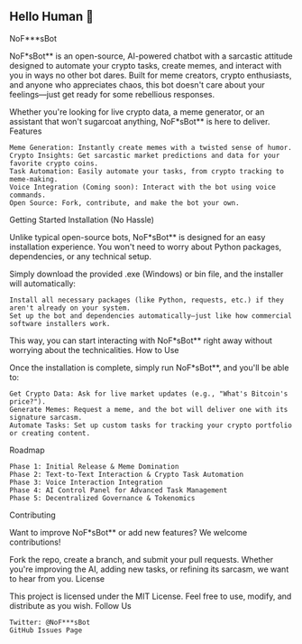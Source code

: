 ## Hello Human 🤖 

NoF***sBot

NoF*sBot** is an open-source, AI-powered chatbot with a sarcastic attitude designed to automate your crypto tasks, create memes, and interact with you in ways no other bot dares. Built for meme creators, crypto enthusiasts, and anyone who appreciates chaos, this bot doesn't care about your feelings—just get ready for some rebellious responses.

Whether you're looking for live crypto data, a meme generator, or an assistant that won't sugarcoat anything, NoF*sBot** is here to deliver.
Features

    Meme Generation: Instantly create memes with a twisted sense of humor.
    Crypto Insights: Get sarcastic market predictions and data for your favorite crypto coins.
    Task Automation: Easily automate your tasks, from crypto tracking to meme-making.
    Voice Integration (Coming soon): Interact with the bot using voice commands.
    Open Source: Fork, contribute, and make the bot your own.

Getting Started
Installation (No Hassle)

Unlike typical open-source bots, NoF*sBot** is designed for an easy installation experience. You won't need to worry about Python packages, dependencies, or any technical setup.

Simply download the provided .exe (Windows) or bin file, and the installer will automatically:

    Install all necessary packages (like Python, requests, etc.) if they aren't already on your system.
    Set up the bot and dependencies automatically—just like how commercial software installers work.

This way, you can start interacting with NoF*sBot** right away without worrying about the technicalities.
How to Use

Once the installation is complete, simply run NoF*sBot**, and you'll be able to:

    Get Crypto Data: Ask for live market updates (e.g., "What's Bitcoin's price?").
    Generate Memes: Request a meme, and the bot will deliver one with its signature sarcasm.
    Automate Tasks: Set up custom tasks for tracking your crypto portfolio or creating content.

Roadmap

    Phase 1: Initial Release & Meme Domination
    Phase 2: Text-to-Text Interaction & Crypto Task Automation
    Phase 3: Voice Interaction Integration
    Phase 4: AI Control Panel for Advanced Task Management
    Phase 5: Decentralized Governance & Tokenomics

Contributing

Want to improve NoF*sBot** or add new features? We welcome contributions!

Fork the repo, create a branch, and submit your pull requests. Whether you're improving the AI, adding new tasks, or refining its sarcasm, we want to hear from you.
License

This project is licensed under the MIT License. Feel free to use, modify, and distribute as you wish.
Follow Us

    Twitter: @NoF***sBot
    GitHub Issues Page

